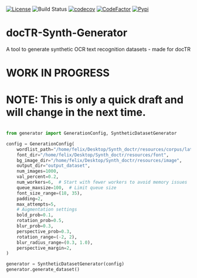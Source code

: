 [![License](https://img.shields.io/badge/License-Apache%202.0-blue.svg)](LICENSE)
![Build Status](https://github.com/felixdittrich92/docTR-Synth-Generator/workflows/builds/badge.svg)
[![codecov](https://codecov.io/gh/felixdittrich92/docTR-Synth-Generator/graph/badge.svg?token=31MDR20JGI)](https://codecov.io/gh/felixdittrich92/docTR-Synth-Generator)
[![CodeFactor](https://www.codefactor.io/repository/github/felixdittrich92/doctr-synth-generator/badge)](https://www.codefactor.io/repository/github/felixdittrich92/doctr-synth-generator)
[![Pypi](https://img.shields.io/badge/pypi-v0.2.0-blue.svg)](https://pypi.org/project/docTR-Labeler/)

# docTR-Synth-Generator
A tool to generate synthetic OCR text recognition datasets - made for docTR

# WORK IN PROGRESS

# NOTE: This is only a quick draft and will change in the next time.

```python

from generator import GenerationConfig, SyntheticDatasetGenerator

config = GenerationConfig(
    wordlist_path="/home/felix/Desktop/Synth_doctr/resources/corpus/latin_ext_balanced_words.txt",
    font_dir="/home/felix/Desktop/Synth_doctr/resources/font",
    bg_image_dir="/home/felix/Desktop/Synth_doctr/resources/image",
    output_dir="output_dataset",
    num_images=1000,
    val_percent=0.2,
    num_workers=6,  # Start with fewer workers to avoid memory issues
    queue_maxsize=100,  # Limit queue size
    font_size_range=(18, 35),
    padding=2,
    max_attempts=5,
    # Augmentation settings
    bold_prob=0.1,
    rotation_prob=0.5,
    blur_prob=0.3,
    perspective_prob=0.3,
    rotation_range=(-2, 2),
    blur_radius_range=(0.3, 1.0),
    perspective_margin=2,
)

generator = SyntheticDatasetGenerator(config)
generator.generate_dataset()
```
